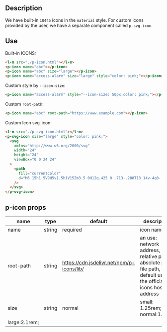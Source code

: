 ## Description

We have built-in `10445` icons in the `material` style. For custom icons provided by the user, we have a separate component called `p-svg-icon`.

## Use

Built-in ICONS:

```html
<l-m src="./p-icon.html"></l-m>
<p-icon name="abc"></p-icon>
<p-icon name="abc" size="large"></p-icon>
<p-icon name="access-alarm" size="large" style="color: pink;"></p-icon>
```

Custom style by `--icon-size`:

```html
<p-icon name="access-alarm" style="--icon-size: 50px;color: pink;"></p-icon>
```

Custom `root-path`:

```html
<p-icon name="abc" root-path="https://www.example.com"></p-icon>
```

Custom Icon svg-icon:

```html
<l-m src="./p-svg-icon.html"></l-m>
<p-svg-icon size="large" style="color: pink;">
  <svg
    xmlns="http://www.w3.org/2000/svg"
    width="24"
    height="24"
    viewBox="0 0 24 24"
  >
    <path
      fill="currentColor"
      d="M6 15h1.5V9H5v1.5h1V15Zm3.5 0H12q.425 0 .713-.288T13 14v-4q0-.425-.288-.713T12 9H9.5q-.425 0-.713.288T8.5 10v4q0 .425.288.713T9.5 15Zm.5-1.5v-3h1.5v3H10Zm4 1.5h1.5v-2.25L17.25 15H19l-2.25-3L19 9h-1.75l-1.75 2.25V9H14v6Zm-9 6q-.825 0-1.413-.588T3 19V5q0-.825.588-1.413T5 3h14q.825 0 1.413.588T21 5v14q0 .825-.588 1.413T19 21H5Z"
    />
  </svg>
</p-svg-icon>
```
## p-icon props
| name | type | default | description |
| --- | --- | --- | --- |
| name | string | required | icon name |
| root-path | string | https://cdn.jsdelivr.net/npm/p-icons/lib/ | an use: network address, relative path, absolute path, file path, default uses the official p-icons hosting address |
| size | string | normal | small: 1.25rem; normal:1.5rem
large:2.1rem; |

